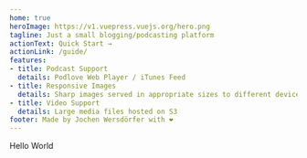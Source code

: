 ```yaml
---
home: true
heroImage: https://v1.vuepress.vuejs.org/hero.png
tagline: Just a small blogging/podcasting platform
actionText: Quick Start →
actionLink: /guide/
features:
- title: Podcast Support
  details: Podlove Web Player / iTunes Feed
- title: Responsive Images
  details: Sharp images served in appropriate sizes to different devices
- title: Video Support
  details: Large media files hosted on S3
footer: Made by Jochen Wersdörfer with ❤️
---
```

Hello World
